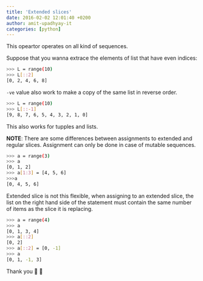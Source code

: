 ```yaml
---
title: 'Extended slices'
date: 2016-02-02 12:01:40 +0200
author: amit-upadhyay-it
categories: [python]
---
```


This opeartor operates on all kind of sequences.

Suppose that you wanna extrace the elements of list that have even indices:

```sh
>>> L = range(10)
>>> L[::2]
[0, 2, 4, 6, 8]
```

`-ve` value also work to make a copy of the same list in reverse order.

```sh
>>> L = range(10)
>>> L[::-1]
[9, 8, 7, 6, 5, 4, 3, 2, 1, 0]
```

This also works for tupples and lists.

**NOTE**: There are some differences between assignments to extended and regular slices. Assignment can only be done in case of mutable sequences.

```sh
>>> a = range(3)
>>> a
[0, 1, 2]
>>> a[1:3] = [4, 5, 6]
>>>a
[0, 4, 5, 6]
```

Extended slice is not this flexible, when assigning to an extended slice, the list on the right hand side of the statement must contain the same number of items as the slice it is replacing.

```sh
>>> a = range(4)
>>> a
[0, 1, 3, 4]
>>> a[::2]
[0, 2]
>>> a[::2] = [0, -1]
>>> a
[0, 1, -1, 3]
```

Thank you 🎂 👏
